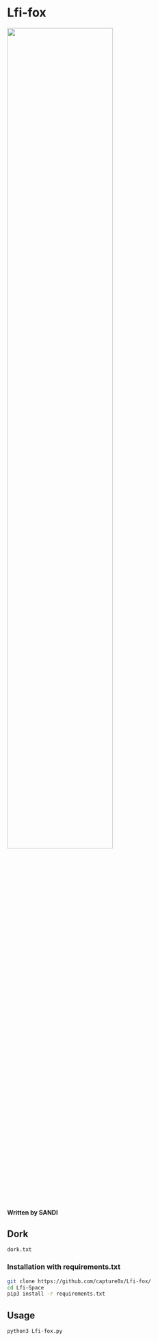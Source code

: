 # Lfi-fox
<img src="https://i.imgur.com/glFl6DX.png" width="70%"></img>

#### Written by SANDI

## Dork
```
dork.txt
```

### Installation with requirements.txt

```bash
git clone https://github.com/capture0x/Lfi-fox/
cd Lfi-Space
pip3 install -r requirements.txt
```

## Usage 

```bash
python3 Lfi-fox.py
```
